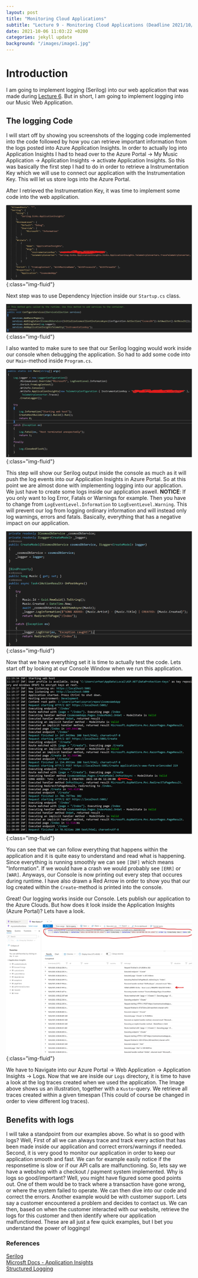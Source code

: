 ```yaml
---
layout: post
title: "Monitoring Cloud Applications"
subtitle: "Lecture 9 - Monitoring Cloud Applications (Deadline 2021/10/06 23:55)"
date: 2021-10-06 11:03:22 +0200
categories: jekyll update
background: "/images/image1.jpg"
---
```


# Introduction

I am going to implement logging (Serilog) into our web application that was made during [Lecture 6](https://orhan92.github.io/jekyll/update/2021/09/24/webapp-in-the-cloud.html). But in short, I am going to implement logging into our Music Web Application.

## The logging Code

I will start off by showing you screenshots of the logging code implemented into the code followed by how you can retrieve important information from the logs posted into Azure Application Insights. In order to actually log into Application Insights I had to head over to the Azure Portal -> My Music Application -> Application Insights -> activate Application Insights. So this was basically the first step I had to do in order to retrieve a Instrumentation Key which we will use to connect our application with the Instrumentation Key. This will let us store logs into the Azure Portal.

After I retrieved the Instrumentation Key, it was time to implement some code into the web application.

![Appsettings](/images/json-instrumentation-key.png){:class="img-fluid"}

Next step was to use Dependency Injection inside our `Startup.cs` class.

![Startup.cs](/images/startup.png){:class="img-fluid"}

I also wanted to make sure to see that our Serilog logging would work inside our console when debugging the application. So had to add some code into our `Main`-method inside `Program.cs`.

![Main.cs](/images/main-logging.png){:class="img-fluid"}

This step will show our Serilog output inside the console as much as it will push the log events into our Application Insights in Azure Portal. So at this point we are almost done with implementing logging into our application. We just have to create some logs inside our application aswell. **NOTICE**: If you only want to log Error, Fatals or Warnings for example. Then you have to change from `LogEventLevel.Information` to `LogEventLevel.Warning`. This will prevent our log from logging ordinary information and will instead only log warnings, errors and fatals. Basically, everything that has a negative impact on our application.

![Create Log](/images/create-logs.png){:class="img-fluid"}

Now that we have everything set it is time to actually test the code. Lets start off by looking at our Console Window when we run this application.

![Console Log](/images/console-log.png){:class="img-fluid"}

You can see that we can follow everything that happens within the application and it is quite easy to understand and read what is happening. Since everything is running smoothly we can see `[INF]` which means "Information". If we would have a crash we would probably see `[ERR]` or `[WAR]`. Anyways, our Console is now printing out every step that occures during runtime. I have also drawn a Red Arrow in order to show you that our log created within the `Create`-method is printed into the console.

Great! Our logging works inside our Console. Lets publish our application to the Azure Clouds. But how does it look inside the Application Insights (Azure Portal)? Lets have a look.

![Azure Log](/images/azure-log.jpg){:class="img-fluid"}

We have to Navigate into our Azure Portal -> Web Application -> Application Insights -> Logs. Now that we are inside our `Logs` directory, it is time to have a look at the log traces created when we used the application. The Image above shows us an illustration, together with a `Kusto`-query. We retrieve all traces created within a given timespan (This could of course be changed in order to view different log traces).

## Benefits with logs

I will take a standpoint from our examples above. So what is so good with logs? Well, First of all we can always trace and track every action that has been made inside our application and correct errors/warnings if needed. Second, it is very good to monitor our application in order to keep our application smooth and fast. We can for example easily notice if the responsetime is slow or if our API calls are malfunctioning. So, lets say we have a webshop with a checkout / payment system implemented. Why is logs so good/important? Well, you might have figured some good points out. One of them would be to track where a transaction have gone wrong, or where the system failed to operate. We can then dive into our code and correct the errors.
Another example would be with customer support. Lets say a customer encountered a problem and decides to contact us. We can then, based on when the customer interacted with our website, retrieve the logs for this customer and then identify where our application malfunctioned.
These are all just a few quick examples, but I bet you understand the power of loggings!

### References

[Serilog](https://serilog.net/)\
[Microsft Docs - Application Insights](https://docs.microsoft.com/en-us/learn/modules/instrument-web-app-code-with-application-insights/2-install-application-insights-sdk)\
[Structured Logging](https://codewithmukesh.com/blog/serilog-in-aspnet-core-3-1/)
